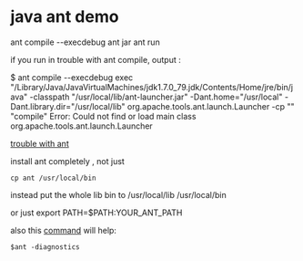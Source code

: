 # java ant demo

ant compile  --execdebug
ant jar
ant run


if you run in trouble with ant compile, output :

$ ant compile  --execdebug
exec "/Library/Java/JavaVirtualMachines/jdk1.7.0_79.jdk/Contents/Home/jre/bin/java" -classpath "/usr/local/lib/ant-launcher.jar" -Dant.home="/usr/local" -Dant.library.dir="/usr/local/lib" org.apache.tools.ant.launch.Launcher -cp "" "compile"
Error: Could not find or load main class org.apache.tools.ant.launch.Launcher


[trouble with ant][1]

install ant completely , not just 
 
    cp ant /usr/local/bin

instead put the whole lib bin to /usr/local/lib /usr/local/bin

or just export PATH=$PATH:YOUR_ANT_PATH

also this [command][2] will help:

    $ant -diagnostics


  [1]: http://stackoverflow.com/questions/2336299/what-is-wrong-with-my-ant-configuration
  [2]: http://ant.apache.org/problems.html
